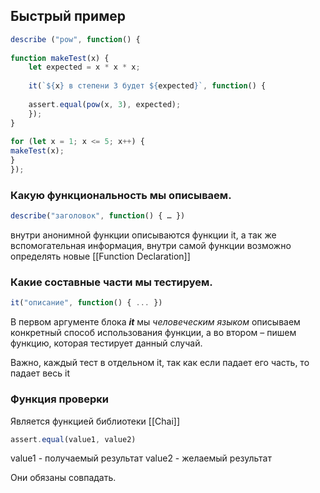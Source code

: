 ## Быстрый пример

```js
describe ("pow", function() {  
  
function makeTest(x) {  
	let expected = x * x * x;
	  
	it(`${x} в степени 3 будет ${expected}`, function() {
	  
	assert.equal(pow(x, 3), expected);  
	});  
}  
  
for (let x = 1; x <= 5; x++) {  
makeTest(x);  
}  
});
```


### Какую функциональность мы описываем.
```js
describe("заголовок", function() { … })
```

внутри анонимной функции описываются функции it, а так же вспомогательная информация, внутри самой функции возможно определять новые [[Function Declaration]]

### Какие составные части мы тестируем.

```js
it("описание", function() { ... })
```

В первом аргументе блока _**it**_ мы _человеческим языком_ описываем конкретный способ использования функции, а во втором – пишем функцию, которая тестирует данный случай.

Важно, каждый тест в отдельном it, так как если падает его часть, то падает весь it 

### Функция проверки

Является функцией библиотеки [[Chai]]

```js
assert.equal(value1, value2)
```

value1 - получаемый результат
value2 - желаемый результат

Они обязаны совпадать.